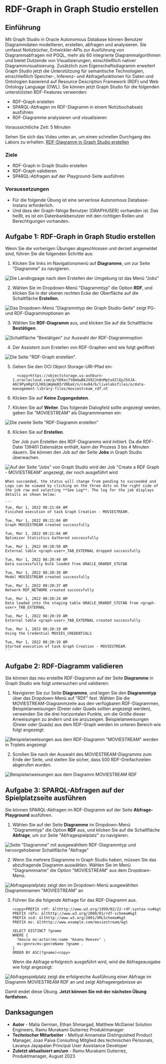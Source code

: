 # RDF-Graph in Graph Studio erstellen

## Einführung

Mit Graph Studio in Oracle Autonomous Database können Benutzer Diagrammdaten modellieren, erstellen, abfragen und analysieren. Sie umfasst Notizbücher, Entwickler-APIs zur Ausführung von Diagrammabfragen mit PGQL, mehr als 60 integrierte Diagrammalgorithmen und bietet Dutzende von Visualisierungen, einschließlich nativer Diagrammvisualisierung. Zusätzlich zum Eigenschaftsdiagramm erweitert Graph Studio jetzt die Unterstützung für semantische Technologien, einschließlich Speicher-, Inferenz- und Abfragefunktionen für Daten und Ontologien basierend auf Resource Description Framework (RDF) und Web Ontology Language (OWL). Sie können jetzt Graph Studio für die folgenden unterstützten RDF-Features verwenden:

*   RDF-Graph erstellen
*   SPARQL-Abfragen im RDF-Diagramm in einem Notizbuchabsatz ausführen
*   RDF-Diagramme analysieren und visualisieren

Voraussichtliche Zeit: 5 Minuten

Sehen Sie sich das Video unten an, um einen schnellen Durchgang des Labors zu erhalten. [RDF-Diagramm in Graph Studio erstellen](videohub:1_vvqhh26v)

### Ziele

*   RDF-Graph in Graph Studio erstellen
*   RDF-Graph validieren
*   SPARQL-Abfragen auf der Playground-Seite ausführen

### Voraussetzungen

*   Für die folgende Übung ist eine serverlose Autonomous Database-Instanz erforderlich.
*   Und dass der Graph-fähige Benutzer (GRAPHUSER) vorhanden ist. Das heißt, es ist ein Datenbankbenutzer mit den richtigen Rollen und Berechtigungen vorhanden.

## Aufgabe 1: RDF-Graph in Graph Studio erstellen

Wenn Sie die vorherigen Übungen abgeschlossen und derzeit angemeldet sind, führen Sie die folgenden Schritte aus:

1.  Klicken Sie links im Navigationsmenü auf **Diagramme**, um zur Seite "Diagramme" zu navigieren.

![Die Landingpage nach dem Erstellen der Umgebung ist das Menü "Jobs"](./images/graph-studio-home.png)

2.  Wählen Sie im Dropdown-Menü "Diagrammtyp" die Option **RDF**, und klicken Sie in der oberen rechten Ecke der Oberfläche auf die Schaltfläche **Erstellen**.

![Das Dropdown-Menü "Diagrammtyp der Graph Studio-Seite" zeigt PG- und RDF-Diagrammoptionen an](./images/graph-studio-graphs.png)

3.  Wählen Sie **RDF-Diagramm** aus, und klicken Sie auf die Schaltfläche **Bestätigen**.

![Schaltfläche "Bestätigen" zur Auswahl der RDF-Diagrammoption](./images/click-confirm-rdf.png)

4.  Der Assistent zum Erstellen von RDF-Graphen wird wie folgt geöffnet:

![Die Seite "RDF-Graph erstellen".](./images/create-rdf-graph.png)

5.  Geben Sie den OCI Object Storage-URI-Pfad ein:
    
          <copy>https://objectstorage.us-ashburn-1.oraclecloud.com/p/VEKec7t0mGwBkJX92Jn0nMptuXIlEpJ5XJA-A6C9PymRgY2LhKbjWqHeB5rVBbaV/n/c4u04/b/livelabsfiles/o/data-management-library-files/moviestream_rdf.nt
        
6.  Klicken Sie auf **Keine Zugangsdaten**.
    
7.  Klicken Sie auf **Weiter**. Das folgende Dialogfeld sollte angezeigt werden, geben Sie "MOVIESTREAM" als Diagrammnamen ein:
    

![Die zweite Seite "RDF-Diagramm erstellen"](./images/create-rdf-graph-2.png)

8.  Klicken Sie auf **Erstellen**.
    
    Der Job zum Erstellen des RDF-Diagramms wird initiiert. Da die RDF-Datei 139461 Datensätze enthält, kann der Prozess 3 bis 4 Minuten dauern. Sie können den Job auf der Seite **Jobs** in Graph Studio überwachen.
    

![Auf der Seite "Jobs" von Graph Studio wird der Job "Create a RDF Graph - MOVIESTREAM" angezeigt, der noch ausgeführt wird](./images/graph-studio-jobs.png)

    When succeeded, the status will change from pending to succeeded and Logs can be viewed by clicking on the three dots on the right side of the job row and selecting **See Log**. The log for the job displays details as shown below:
    
    ```
    Tue, Mar 1, 2022 08:21:04 AM
    Finished execution of task Graph Creation - MOVIESTREAM.
    
    Tue, Mar 1, 2022 08:21:04 AM
    Graph MOVIESTREAM created successfully
    
    Tue, Mar 1, 2022 08:21:04 AM
    Optimizer Statistics Gathered successfully
    
    Tue, Mar 1, 2022 08:20:50 AM
    External table <graph-user>_TAB_EXTERNAL dropped successfully
    
    Tue, Mar 1, 2022 08:20:49 AM
    Data successfully bulk loaded from ORACLE_ORARDF_STGTAB
    
    Tue, Mar 1, 2022 08:20:39 AM
    Model MOVIESTREAM created successfully
    
    Tue, Mar 1, 2022 08:20:37 AM
    Network RDF_NETWORK created successfully
    
    Tue, Mar 1, 2022 08:20:24 AM
    Data loaded into the staging table ORACLE_ORARDF_STGTAB from <graph-user>_TAB_EXTERNAL
    
    Tue, Mar 1, 2022 08:20:19 AM
    External table <graph-user>_TAB_EXTERNAL created successfully
    
    Tue, Mar 1, 2022 08:20:19 AM
    Using the Credential MOVIES_CREDENTIALS
    
    Tue, Mar 1, 2022 08:20:19 AM
    Started execution of task Graph Creation - MOVIESTREAM.
    ```
    

## Aufgabe 2: RDF-Diagramm validieren

Sie können das neu erstellte RDF-Diagramm auf der Seite **Diagramme** in Graph Studio wie folgt untersuchen und validieren:

1.  Navigieren Sie zur Seite **Diagramme**, und legen Sie den **Diagrammtyp** über das Dropdown-Menü auf "RDF" fest. Wählen Sie die MOVIESTREAM-Diagrammzeile aus den verfügbaren RDF-Diagrammen, Beispielanweisungen (Dreier oder Quads sollten angezeigt werden), verwenden Sie die drei horizontalen Punkte, um die Größe dieser Anweisungen zu ändern und sie anzuzeigen. Beispielanweisungen (Dreier oder Quads) aus dem RDF-Graph werden im unteren Bereich wie folgt angezeigt:

![Beispielanweisungen aus dem RDF-Diagramm "MOVIESTREAM" werden in Triplets angezeigt](./images/graph-sample-statements.png)

2.  Scrollen Sie nach der Auswahl des MOVIESTREAM-Diagramms zum Ende der Seite, und stellen Sie sicher, dass 500 RDF-Dreifachzeilen abgerufen wurden.

![Beispielanweisungen aus dem Diagramm MOVIESTREAM RDF](./images/sample-statements.png)

## Aufgabe 3: SPARQL-Abfragen auf der Spielplatzseite ausführen

Sie können SPARQL-Abfragen im RDF-Diagramm auf der Seite **Abfrage-Playground** ausführen.

1.  Wählen Sie auf der Seite **Diagramme** im Dropdown-Menü "Diagrammtyp" die Option **RDF** aus, und klicken Sie auf die Schaltfläche **Abfrage**, um zur Seite "Abfragespielplatz" zu navigieren.

![Seite "Diagramme" mit ausgewähltem RDF-Diagrammtyp und hervorgehobener Schaltfläche "Abfrage"](./images/graph-type.png)

2.  Wenn Sie mehrere Diagramme in Graph Studio haben, müssen Sie das abzufragende Diagramm auswählen. Wählen Sie im Menü "Diagrammname" die Option "MOVIESTREAM" aus dem Dropdown-Menü.

![Abfragespielplatz zeigt den im Dropdown-Menü ausgewählten Diagrammnamen "MOVIESTREAM" an](./images/query-playground.png)

3.  Führen Sie die folgende Abfrage für das RDF-Diagramm aus.
    
        <copy>PREFIX rdf: &lthttp://www.w3.org/1999/02/22-rdf-syntax-ns#&gt
        PREFIX rdfs: &lthttp://www.w3.org/2000/01/rdf-schema#&gt
        PREFIX xsd: &lthttp://www.w3.org/2001/XMLSchema#&gt
        PREFIX ms: &lthttp://www.example.com/moviestream/&gt
        
        SELECT DISTINCT ?gname
        WHERE {
          ?movie ms:actor/ms:name "Keanu Reeves" ;
          ms:genre/ms:genreName ?gname .
        }
        ORDER BY ASC(?gname)<copy>
        
    
    Wenn die Abfrage erfolgreich ausgeführt wird, wird die Abfrageausgabe wie folgt angezeigt:
    

![Abfragespielplatz zeigt die erfolgreiche Ausführung einer Abfrage im Diagramm MOVIESTREAM RDF an und zeigt Abfrageergebnisse an](./images/query-playground-script.png)

Damit endet diese Übung. **Jetzt können Sie mit der nächsten Übung fortfahren.**

## Danksagungen

*   **Autor** - Malia German, Ethan Shmargad, Matthew McDaniel Solution Engineers, Ramu Murakami Gutierrez Produktmanager
*   **Technischer Mitarbeiter** - Melliyal Annamalai Distinguished Product Manager, Joao Paiva Consulting Mitglied des technischen Personals, Lavanya Jayapalan Principal User Assistance Developer
*   **Zuletzt aktualisiert am/um** - Ramu Murakami Gutierrez, Produktmanager, August 2023